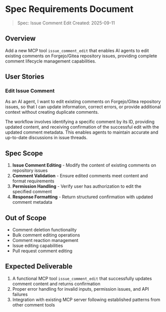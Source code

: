 # Spec Requirements Document

> Spec: Issue Comment Edit
> Created: 2025-09-11

## Overview

Add a new MCP tool `issue_comment_edit` that enables AI agents to edit existing comments on Forgejo/Gitea repository issues, providing complete comment lifecycle management capabilities.

## User Stories

### Edit Issue Comment

As an AI agent, I want to edit existing comments on Forgejo/Gitea repository issues, so that I can update information, correct errors, or provide additional context without creating duplicate comments.

The workflow involves identifying a specific comment by its ID, providing updated content, and receiving confirmation of the successful edit with the updated comment metadata. This enables agents to maintain accurate and up-to-date discussions in issue threads.

## Spec Scope

1. **Issue Comment Editing** - Modify the content of existing comments on repository issues
2. **Comment Validation** - Ensure edited comments meet content and format requirements
3. **Permission Handling** - Verify user has authorization to edit the specified comment
4. **Response Formatting** - Return structured confirmation with updated comment metadata

## Out of Scope

- Comment deletion functionality
- Bulk comment editing operations
- Comment reaction management
- Issue editing capabilities
- Pull request comment editing

## Expected Deliverable

1. A functional MCP tool `issue_comment_edit` that successfully updates comment content and returns confirmation
2. Proper error handling for invalid inputs, permission issues, and API failures
3. Integration with existing MCP server following established patterns from other comment tools